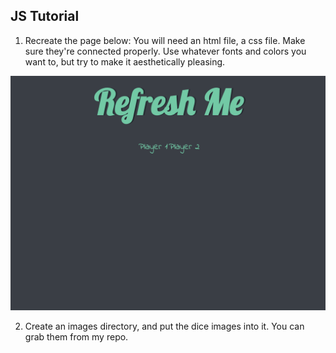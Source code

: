 ## JS Tutorial

1. Recreate the page below:  You will need an html file, a css file. Make sure they're connected properly. 
Use whatever fonts and colors you want to, but try to make it aesthetically pleasing.

![Image of starting_page](/images/starting_page.png)

2. Create an images directory, and put the dice images into it. You can grab them from my repo. 

